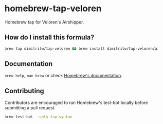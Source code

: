 # homebrew-tap-veloren

Homebrew tap for Veloren's Airshipper.

## How do I install this formula?

```sh
brew tap dimitrilw/tap-veloren && brew install dimitrilw/tap-veloren/airshipper
```

## Documentation

`brew help`, `man brew` or check [Homebrew's documentation](https://docs.brew.sh).

## Contributing

Contributors are encouraged to run Homebrew's test-bot locally before submitting
a pull request.

```sh
brew test-bot --only-tap-syntax
```
